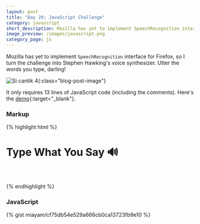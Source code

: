 ```yaml
---
layout: post
title: "Day 20: JavaScript Challenge"
category: javascript
short_description: Mozilla has yet to implement SpeechRecognition interface for Firefox, so I turn the challenge into Stephen Hawking's voice synthesizer.
image_preview: /images/javascript.png
category_page: js
---
```


Mozilla has yet to implement `SpeechRecognition` interface for Firefox, so I turn the challenge
into Stephen Hawking's voice synthesizer. Utter the words you type, darling!

![Si cantik 4](https://i.imgur.com/meETn3N.jpg){:class="blog-post-image"}

It only requires 13 lines of JavaScript code (including the comments). Here's the [demo](/demo_day20){:target="_blank"}.

### Markup
{% highlight html %}
  <h1 class="title">Type What You Say <span>&#128266;</span></h1>

  <div class="words" contenteditable>
  </div>

  <script src="scripts.js"></script>
{% endhighlight %}

### JavaScript

{% gist miayam/cf75db54e529a666cb0ca13723fb9e10 %}



